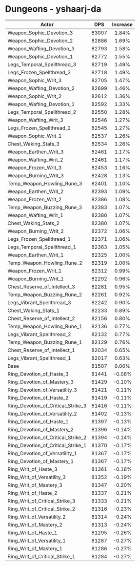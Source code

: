 # Dungeons - yshaarj-da
| Actor | DPS | Increase |
|---|:---:|:---:|
|Weapon_Sophic_Devotion_3|83007|1.84%|
|Weapon_Sophic_Devotion_2|82886|1.69%|
|Weapon_Wafting_Devotion_3|82793|1.58%|
|Weapon_Sophic_Devotion_1|82772|1.55%|
|Legs_Temporal_Spellthread_3|82719|1.49%|
|Legs_Frozen_Spellthread_3|82718|1.49%|
|Weapon_Sophic_Writ_3|82705|1.47%|
|Weapon_Wafting_Devotion_2|82699|1.46%|
|Weapon_Sophic_Writ_2|82612|1.36%|
|Weapon_Wafting_Devotion_1|82592|1.33%|
|Legs_Temporal_Spellthread_2|82550|1.28%|
|Weapon_Wafting_Writ_3|82546|1.27%|
|Legs_Frozen_Spellthread_2|82545|1.27%|
|Weapon_Sophic_Writ_1|82537|1.26%|
|Chest_Waking_Stats_3|82534|1.26%|
|Weapon_Earthen_Writ_3|82461|1.17%|
|Weapon_Wafting_Writ_2|82461|1.17%|
|Weapon_Frozen_Writ_3|82453|1.16%|
|Weapon_Burning_Writ_3|82428|1.13%|
|Temp_Weapon_Howling_Rune_3|82401|1.10%|
|Weapon_Earthen_Writ_2|82393|1.09%|
|Weapon_Frozen_Writ_2|82386|1.08%|
|Temp_Weapon_Buzzing_Rune_3|82383|1.07%|
|Weapon_Wafting_Writ_1|82380|1.07%|
|Chest_Waking_Stats_2|82380|1.07%|
|Weapon_Burning_Writ_2|82372|1.06%|
|Legs_Frozen_Spellthread_1|82371|1.06%|
|Legs_Temporal_Spellthread_1|82363|1.05%|
|Weapon_Earthen_Writ_1|82325|1.00%|
|Temp_Weapon_Howling_Rune_2|82319|1.00%|
|Weapon_Frozen_Writ_1|82312|0.99%|
|Weapon_Burning_Writ_1|82292|0.96%|
|Chest_Reserve_of_Intellect_3|82281|0.95%|
|Temp_Weapon_Buzzing_Rune_2|82261|0.92%|
|Legs_Vibrant_Spellthread_3|82242|0.90%|
|Chest_Waking_Stats_1|82233|0.89%|
|Chest_Reserve_of_Intellect_2|82156|0.80%|
|Temp_Weapon_Howling_Rune_1|82136|0.77%|
|Legs_Vibrant_Spellthread_2|82132|0.77%|
|Temp_Weapon_Buzzing_Rune_1|82129|0.76%|
|Chest_Reserve_of_Intellect_1|82034|0.65%|
|Legs_Vibrant_Spellthread_1|82017|0.63%|
|Base|81507|0.00%|
|Ring_Devotion_of_Haste_3|81441|-0.08%|
|Ring_Devotion_of_Mastery_3|81429|-0.10%|
|Ring_Devotion_of_Versatility_3|81421|-0.11%|
|Ring_Devotion_of_Haste_2|81419|-0.11%|
|Ring_Devotion_of_Critical_Strike_3|81416|-0.11%|
|Ring_Devotion_of_Versatility_2|81402|-0.13%|
|Ring_Devotion_of_Haste_1|81397|-0.13%|
|Ring_Devotion_of_Mastery_2|81396|-0.14%|
|Ring_Devotion_of_Critical_Strike_2|81394|-0.14%|
|Ring_Devotion_of_Critical_Strike_1|81370|-0.17%|
|Ring_Devotion_of_Versatility_1|81367|-0.17%|
|Ring_Devotion_of_Mastery_1|81367|-0.17%|
|Ring_Writ_of_Haste_3|81361|-0.18%|
|Ring_Writ_of_Versatility_3|81352|-0.19%|
|Ring_Writ_of_Mastery_3|81347|-0.20%|
|Ring_Writ_of_Haste_2|81337|-0.21%|
|Ring_Writ_of_Critical_Strike_3|81333|-0.21%|
|Ring_Writ_of_Critical_Strike_2|81316|-0.23%|
|Ring_Writ_of_Versatility_2|81314|-0.24%|
|Ring_Writ_of_Mastery_2|81313|-0.24%|
|Ring_Writ_of_Haste_1|81295|-0.26%|
|Ring_Writ_of_Versatility_1|81287|-0.27%|
|Ring_Writ_of_Mastery_1|81286|-0.27%|
|Ring_Writ_of_Critical_Strike_1|81284|-0.27%|
